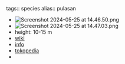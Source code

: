 tags:: species
alias:: pulasan

- ![Screenshot 2024-05-25 at 14.46.50.png](https://peach-geographical-bat-397.mypinata.cloud/ipfs/QmSPZQQPkRd3D14v6HkAiChqtmLd6nPQgp8QxjjWkBR71M)
- ![Screenshot 2024-05-25 at 14.47.03.png](https://peach-geographical-bat-397.mypinata.cloud/ipfs/QmQxsw4ZsH4GcvWJZcnWQxha4qh4tbmxqtm6dUHXoJb1fG)
- height: 10-15 m
- [wiki](https://en.wikipedia.org/wiki/Pulasan)
- [info](http://www.plantsofasia.com/index/nephelium_ramboutan_ake/0-908)
- [tokopedia](https://www.tokopedia.com/velvetcanyon7439/rame-bibit-rambutan-kapulasan-super-cepat-buah?extParam=ivf%3Dfalse%26src%3Dsearch&refined=true)
-